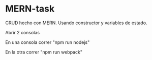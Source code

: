 # MERN-task
CRUD hecho con MERN. Usando constructor y variables de estado.

Abrir 2 consolas

En una consola correr "npm run nodejs"

En la otra correr "npm run webpack"
